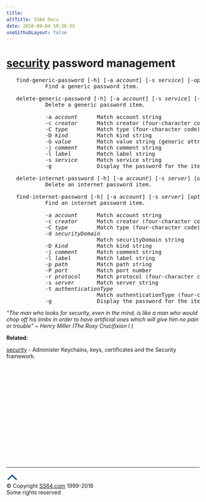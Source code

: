 ```yaml
---
title:
altTitle: SS64 Docs
date: 2016-09-04 19:26:55
useGithubLayout: false
---
```

<!-- #BeginLibraryItem "/Library/head_osx.lbi" --><!-- #EndLibraryItem --><h1><a href="security.html">security</a> password management </h1> 
<pre>   find-generic-password [-h] [-a <i>account</i>] [-s <i>service</i>] [-<i>options</i>...] [-g] [-<i>keychain</i>...]
            Find a generic password item.

   delete-generic-password [-h] [-a <i>account</i>] [-s <i>service</i>] [-<i>options</i>...] [-<i>keychain</i>...]
            Delete a generic password item.

            -a <i>account</i>      Match account string
            -c <i>creator</i>      Match creator (four-character code)
            -C <i>type</i>         Match type (four-character code)
            -D <i>kind</i>         Match kind string
            -G <i>value</i>        Match value string (generic attribute)
            -j <i>comment</i>      Match comment string
            -l <i>label</i>        Match label string
            -s <i>service</i>      Match service string
            -g              Display the password for the item found

   delete-internet-password [-h] [-a <i>account</i>] [-s <i>server</i>] [<i>options</i>...] [<i>keychain</i>...]
            Delete an internet password item.

   find-internet-password [-h] [-a <i>account</i>] [-s <i>server</i>] [<i>options</i>...] [-g] [<i>keychain</i>...]
            Find an internet password item.

            -a <i>account</i>      Match account string
            -c <i>creator</i>      Match creator (four-character code)
            -C <i>type</i>         Match type (four-character code)
            -d <i>securityDomain</i>
                            Match securityDomain string
            -D <i>kind</i>         Match kind string
            -j <i>comment</i>      Match comment string
            -l <i>label</i>        Match label string
            -p <i>path</i>         Match path string
            -P <i>port</i>         Match port number
            -r <i>protocol</i>     Match protocol (four-character code)
            -s <i>server</i>       Match server string
            -t <i>authenticationType</i>
                            Match authenticationType (four-character code)
            -g              Display the password for the item found</pre>
<p class="quote"><i>“The man who looks for security, even in the mind, is like a man who would chop off his limbs in order to have artificial ones which will give him no pain or trouble</i><i>” ~ Henry Miller (The Rosy Crucifixion I )</i></p>
<p><b>Related:</b></p>
<p><a href="security.html">security</a> - Administer Keychains, keys, certificates and the Security framework.</p><!-- #BeginLibraryItem "/Library/foot_osx.lbi" --><p>
<!-- OSX300 -->
<ins class="adsbygoogle" style="display:inline-block;width:300px;height:250px" data-ad-client="ca-pub-6140977852749469" data-ad-slot="1823340303"></ins>
<script>
(adsbygoogle = window.adsbygoogle || []).push({});
</script></p>
<hr>
<div id="bl" class="footer"><a href="security-password-mgt.html#"><img src="../images/top.png" width="30" height="22" alt="Back to the Top"></a></div>
<div id="br" class="footer, tagline">© Copyright <a href="http://ss64.com/">SS64.com</a> 1999-2016<br>
Some rights reserved</div><!-- #EndLibraryItem -->
